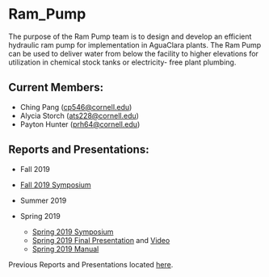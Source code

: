 # Ram_Pump

The purpose of the Ram Pump team is to design and develop an efficient hydraulic ram pump for implementation in AguaClara plants. The Ram Pump can be used to deliver water from below the facility to higher elevations for utilization in chemical stock tanks or electricity- free plant plumbing.

## Current Members:
- Ching Pang (cp546@cornell.edu)
- Alycia Storch (ats228@cornell.edu)
- Payton Hunter (prh64@cornell.edu)


## Reports and Presentations:
* Fall 2019
 - [Fall 2019 Symposium](https://docs.google.com/presentation/d/1xWnC1hlAAUfTFmPhqg86_vTxD9BcDdH1_-SWh9mL4-I/edit?usp=sharing)

* Summer 2019

* Spring 2019 
  - [Spring 2019 Symposium](https://docs.google.com/presentation/d/19q1i_l3YYJKl5zQqCVidEQOdI2u5rMGSeoI-LPZ3JbM/edit?usp=sharing)
  - [Spring 2019 Final Presentation](https://docs.google.com/presentation/d/1N_fBzQMZ67eLk3sFCLR7PwzmIJhS_xj7ygy3AQbQ6FY/edit?usp=sharing) and [Video](https://youtu.be/nkcvHy91EzU)
  - [Spring 2019 Manual](https://github.com/AguaClara/ram_pump/blob/master/Spring%202019/Spring2019RamPumpFinalManual.pdf)

Previous Reports and Presentations located [here](https://github.com/AguaClara/ram_pump/wiki/Previous-Reports-and-Presentations).
